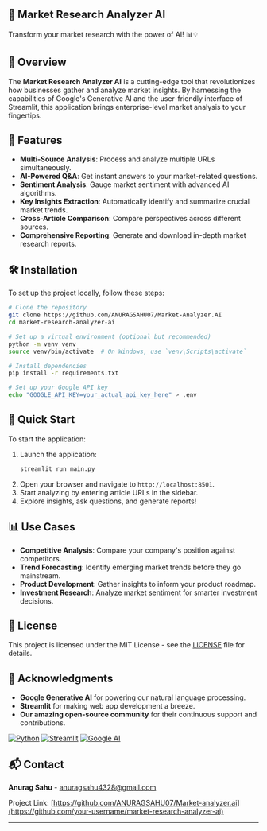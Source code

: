 
## 🚀 Market Research Analyzer AI

Transform your market research with the power of AI! 📊💡

## 🌟 Overview

The **Market Research Analyzer AI** is a cutting-edge tool that revolutionizes how businesses gather and analyze market insights. By harnessing the capabilities of Google's Generative AI and the user-friendly interface of Streamlit, this application brings enterprise-level market analysis to your fingertips.

## 🚀 Features

- **Multi-Source Analysis**: Process and analyze multiple URLs simultaneously.
- **AI-Powered Q&A**: Get instant answers to your market-related questions.
- **Sentiment Analysis**: Gauge market sentiment with advanced AI algorithms.
- **Key Insights Extraction**: Automatically identify and summarize crucial market trends.
- **Cross-Article Comparison**: Compare perspectives across different sources.
- **Comprehensive Reporting**: Generate and download in-depth market research reports.

## 🛠️ Installation

To set up the project locally, follow these steps:

```bash
# Clone the repository
git clone https://github.com/ANURAGSAHU07/Market-Analyzer.AI
cd market-research-analyzer-ai

# Set up a virtual environment (optional but recommended)
python -m venv venv
source venv/bin/activate  # On Windows, use `venv\Scripts\activate`

# Install dependencies
pip install -r requirements.txt

# Set up your Google API key
echo "GOOGLE_API_KEY=your_actual_api_key_here" > .env
```

## 🚀 Quick Start

To start the application:

1. Launch the application:
   ```bash
   streamlit run main.py
   ```
2. Open your browser and navigate to `http://localhost:8501`.
3. Start analyzing by entering article URLs in the sidebar.
4. Explore insights, ask questions, and generate reports!

## 📊 Use Cases

- **Competitive Analysis**: Compare your company's position against competitors.
- **Trend Forecasting**: Identify emerging market trends before they go mainstream.
- **Product Development**: Gather insights to inform your product roadmap.
- **Investment Research**: Analyze market sentiment for smarter investment decisions.

## 📜 License

This project is licensed under the MIT License - see the [LICENSE](LICENSE) file for details.

## 🙏 Acknowledgments

- **Google Generative AI** for powering our natural language processing.
- **Streamlit** for making web app development a breeze.
- **Our amazing open-source community** for their continuous support and contributions.

[![Python](https://img.shields.io/badge/Python-3.7%2B-blue)](https://www.python.org/downloads/)
[![Streamlit](https://img.shields.io/badge/Streamlit-1.0%2B-FF4B4B)](https://streamlit.io/)
[![Google AI](https://img.shields.io/badge/Google%20AI-Powered-4285F4)](https://ai.google.dev/)

## 📬 Contact

**Anurag Sahu** - [anuragsahu4328@gmail.com](mailto:anuragsahu4328@gmail.com)

Project Link: [https://github.com/ANURAGSAHU07/Market-analyzer.ai](https://github.com/your-username/market-research-analyzer-ai)

---

